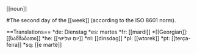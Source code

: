 [[noun]]

#The second day of the [[week]] (according to the ISO 8601 norm).

==Translations==
*de: Dienstag
*es: martes
*fr: [[mardi]]
*[[Georgian]]: [[სამშაბათი]]
*he: [[יום שלישי]]
*nl: [[dinsdag]]
*pl: [[wtorek]]
*pt: [[ter&ccedil;a-feira]]
*sq: [[e martë]]